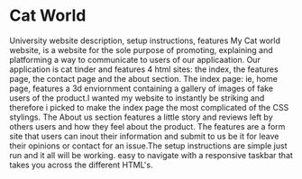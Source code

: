 # Cat World
 University website
 description, setup instructions, features
 My Cat world website, is a website for the sole purpose of promoting, explaining and platforming a way to communicate to users of our applicaation. Our application is cat tinder and features 4 html sites: the index, the features page, the contact page and the about section. The index page: ie, home page, features a 3d enviornment containing a gallery of images of fake users of the product.I wanted my website to instantly be striking and therefore i picked to make the index page the most complicated of the CSS stylings. The About us section features a little story and reviews left by others users and how they feel about the product. The features are a form site that users can inout their information and submit to us be it for leave their opinions or contact for an issue.The setup instructions are simple just run and it all will be working. easy to navigate with a responsive taskbar that takes you across the different HTML's.